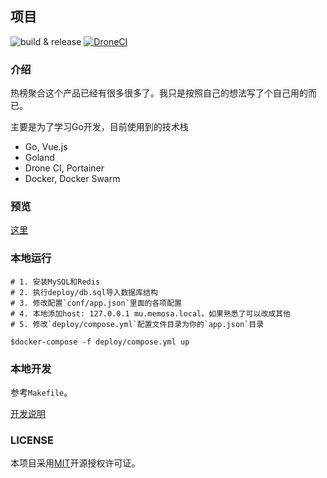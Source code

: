 ## 项目

![build & release](https://github.com/aaronzjc/mu/workflows/build%20&%20release/badge.svg)
[![DroneCI](https://drone.memosa.cn/api/badges/aaronzjc/mu/status.svg)](https://drone.memosa.cn/aaronzjc/mu)

### 介绍

热榜聚合这个产品已经有很多很多了。我只是按照自己的想法写了个自己用的而已。

主要是为了学习Go开发，目前使用到的技术栈

+ Go, Vue.js
+ Goland
+ Drone CI, Portainer 
+ Docker, Docker Swarm

### 预览
[这里](https://github.com/aaronzjc/mu/tree/master/doc)

### 本地运行

```shell
# 1. 安装MySQL和Redis
# 2. 执行deploy/db.sql导入数据库结构
# 3. 修改配置`conf/app.json`里面的各项配置
# 4. 本地添加host: 127.0.0.1 mu.memosa.local。如果熟悉了可以改成其他
# 5. 修改`deploy/compose.yml`配置文件目录为你的`app.json`目录

$docker-compose -f deploy/compose.yml up
```

### 本地开发

参考`Makefile`。

[开发说明](doc/DEV.md)

### LICENSE

本项目采用[MIT](https://github.com/aaronzjc/mu/blob/dev/LICENSE)开源授权许可证。